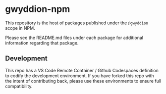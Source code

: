 # gwyddion-npm

This repository is the host of packages published under the `@gwyddion` scope in NPM.

Please see the README.md files under each package for additional information regarding that package.

## Development

This repo has a VS Code Remote Container / Github Codespaces definition to codify the development environment.
If you have forked this repo with the intent of contributing back, please use these environments to ensure full compatibility.
